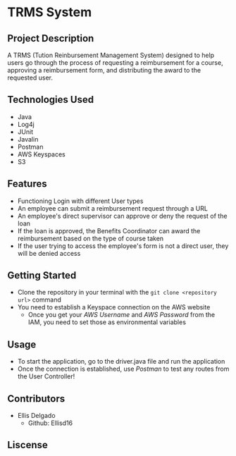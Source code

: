 # TRMS System

## Project Description

  A TRMS (Tution Reinbursement Management System) designed to help users go through the process of requesting a reimbursement for a course, approving a reimbursement form, and distributing the award to the requested user. 
  
## Technologies Used
  * Java
  * Log4j
  * JUnit
  * Javalin
  * Postman
  * AWS Keyspaces
  * S3

## Features
  * Functioning Login with different User types
  * An employee can submit a reimbursement request through a URL
  * An employee's direct supervisor can approve or deny the request of the loan
  * If the loan is approved, the Benefits Coordinator can award the reimbursement based on the type of course taken
  * If the user trying to access the employee's form is not a direct user, they will be denied access
 
 ## Getting Started
 
  * Clone the repository in your terminal with the `git clone <repository url>` command
  * You need to establish a Keyspace connection on the AWS website
      - Once you get your *AWS Username* and *AWS Password* from the IAM, you need to set those as            environmental variables
  
## Usage
  * To start the application, go to the driver.java file and run the application
  * Once the connection is established, use *Postman* to test any routes from the User Controller!

## Contributors
  * Ellis Delgado
      - Github: Ellisd16

## Liscense

  
 
